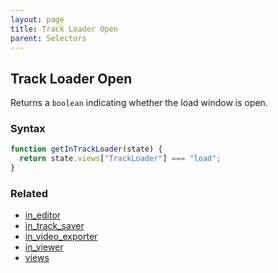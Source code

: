 ```yaml
---
layout: page
title: Track Loader Open
parent: Selectors
---
```


## Track Loader Open

Returns a `boolean` indicating whether the load window is open.

### Syntax

```js
function getInTrackLoader(state) {
  return state.views["TrackLoader"] === "load";
}
```

### Related

- [in_editor](./in_editor.md)
- [in_track_saver](./in_track_saver.md)
- [in_video_exporter](./in_video_exporter.md)
- [in_viewer](./in_viewer.md)
- [views](./views.md)

